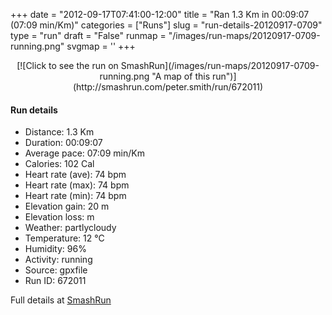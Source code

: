 +++
date = "2012-09-17T07:41:00-12:00"
title = "Ran 1.3 Km in 00:09:07 (07:09 min/Km)"
categories = ["Runs"]
slug = "run-details-20120917-0709"
type = "run"
draft = "False"
runmap = "/images/run-maps/20120917-0709-running.png"
svgmap = '<polyline points="0 77, 4 78, 10 79, 14 79, 17 80, 23 80, 23 80, 24 80, 26 78, 28 76, 32 74, 34 71, 34 71, 34 72, 37 70, 40 68, 42 66, 44 63, 45 61, 46 60, 51 52, 54 51, 57 49, 59 47, 61 45, 64 43, 67 41, 69 39, 71 37, 74 34, 76 32, 78 30, 81 28, 82 26, 87 21, 89 20, 90 21, 92 22, 94 26, 98 29, 100 30">'
+++



<!--more-->

<center>
[![Click to see the run on SmashRun](/images/run-maps/20120917-0709-running.png "A map of this run")](http://smashrun.com/peter.smith/run/672011)
</center>

#### Run details

* Distance: 1.3 Km
* Duration: 00:09:07
* Average pace: 07:09 min/Km
* Calories: 102 Cal
* Heart rate (ave): 74 bpm
* Heart rate (max): 74 bpm
* Heart rate (min): 74 bpm
* Elevation gain: 20 m
* Elevation loss:  m
* Weather: partlycloudy
* Temperature: 12 &deg;C
* Humidity: 96%
* Activity: running
* Source: gpxfile
* Run ID: 672011

Full details at [SmashRun](http://smashrun.com/peter.smith/run/672011)